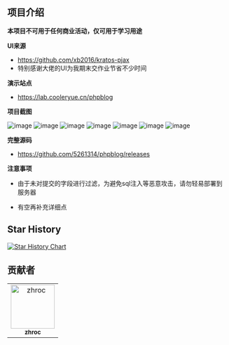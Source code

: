 ## 项目介绍
**本项目不可用于任何商业活动，仅可用于学习用途**

**UI来源** 
- https://github.com/xb2016/kratos-pjax
- 特别感谢大佬的UI为我期末交作业节省不少时间

**演示站点**
- https://lab.cooleryue.cn/phpblog

**项目截图**

![image](https://raw.githubusercontent.com/5261314/Primitive-php-blog/master/images/1.png)
![image](https://raw.githubusercontent.com/5261314/Primitive-php-blog/master/images/2.png)
![image](https://raw.githubusercontent.com/5261314/Primitive-php-blog/master/images/3.png)
![image](https://raw.githubusercontent.com/5261314/Primitive-php-blog/master/images/4.png)
![image](https://raw.githubusercontent.com/5261314/Primitive-php-blog/master/images/5.png)
![image](https://raw.githubusercontent.com/5261314/Primitive-php-blog/master/images/6.png)
![image](https://raw.githubusercontent.com/5261314/Primitive-php-blog/master/images/7.png)

**完整源码**
- https://github.com/5261314/phpblog/releases

**注意事项**
- 由于未对提交的字段进行过滤，为避免sql注入等恶意攻击，请勿轻易部署到服务器

- 有空再补充详细点

## Star History

[![Star History Chart](https://api.star-history.com/svg?repos=zhroc/primitive-php-blog&type=Date)](https://star-history.com/#zhroc/primitive-php-blog&Date)

## 贡献者

<!-- readme: collaborators,contributors -start -->
<table>
  <tr>
      <td align="center">
          <a href="https://github.com/zhroc">
              <img src="https://avatars.githubusercontent.com/u/46491966?v=4" width="100;" alt="zhroc"/>
              <br />
              <sub><b>zhroc</b></sub>
          </a>
      </td>
  </tr>
</table>
<!-- readme: collaborators,contributors -end -->
